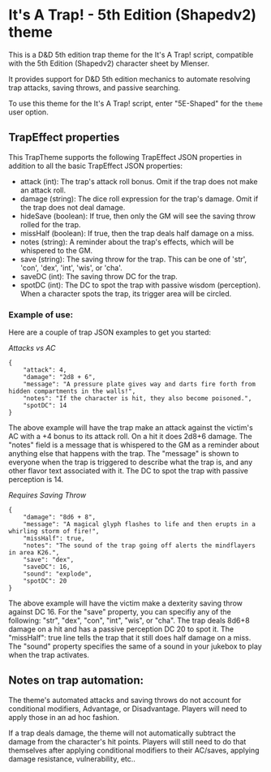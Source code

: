 # It's A Trap! - 5th Edition (Shapedv2) theme

This is a D&D 5th edition trap theme for the It's A Trap! script, compatible with
the 5th Edition (Shapedv2) character sheet by Mlenser.

It provides support for D&D 5th edition mechanics to automate resolving trap
attacks, saving throws, and passive searching.

To use this theme for the It's A Trap! script, enter "5E-Shaped" for the ```theme``` user option.

## TrapEffect properties

This TrapTheme supports the following TrapEffect JSON properties in addition
to all the basic TrapEffect JSON properties:
* attack (int): The trap's attack roll bonus. Omit if the trap does not make an attack roll.
* damage (string): The dice roll expression for the trap's damage. Omit if the trap does not deal damage.
* hideSave (boolean): If true, then only the GM will see the saving throw rolled for the trap.
* missHalf (boolean): If true, then the trap deals half damage on a miss.
* notes (string): A reminder about the trap's effects, which will be whispered to the GM.
* save (string): The saving throw for the trap. This can be one of 'str', 'con', 'dex', 'int', 'wis', or 'cha'.
* saveDC (int): The saving throw DC for the trap.
* spotDC (int): The DC to spot the trap with passive wisdom (perception). When a character spots the trap, its trigger area will be circled.

### Example of use:

Here are a couple of trap JSON examples to get you started:

*Attacks vs AC*

```
{
	"attack": 4,
	"damage": "2d8 + 6",
	"message": "A pressure plate gives way and darts fire forth from hidden compartments in the walls!",
	"notes": "If the character is hit, they also become poisoned.",
	"spotDC": 14
}
```
The above example will have the trap make an attack against the victim's AC with a +4 bonus to its attack roll.
On a hit it does 2d8+6 damage.
The "notes" field is a message that is whispered to the GM as a reminder about anything else that happens with the trap.
The "message" is shown to everyone when the trap is triggered to describe what the trap is, and any other flavor text associated with it.
The DC to spot the trap with passive perception is 14.

*Requires Saving Throw*

```
{
	"damage": "8d6 + 8",
	"message": "A magical glyph flashes to life and then erupts in a whirling storm of fire!",
	"missHalf": true,
	"notes": "The sound of the trap going off alerts the mindflayers in area K26.",
	"save": "dex",
	"saveDC": 16,
	"sound": "explode",
	"spotDC": 20
}
```
The above example will have the victim make a dexterity saving throw against DC 16. For the "save" property, you can specifiy any of the following: "str", "dex", "con", "int", "wis", or "cha".
The trap deals 8d6+8 damage on a hit and has a passive perception DC 20 to spot it.
The "missHalf": true line tells the trap that it still does half damage on a miss.
The "sound" property specifies the same of a sound in your jukebox to play when the trap activates.


## Notes on trap automation:
The theme's automated attacks and saving throws do not account for conditional
modifiers, Advantage, or Disadvantage. Players will need to apply those in an
ad hoc fashion.

If a trap deals damage, the theme will not automatically subtract
the damage from the character's hit points. Players will still need to do that
themselves after applying conditional modifiers to their AC/saves,
applying damage resistance, vulnerability, etc..
